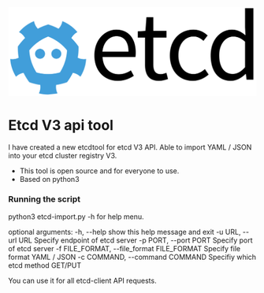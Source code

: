 ![alt text](https://raw.githubusercontent.com/cncf/artwork/master/projects/etcd/horizontal/color/etcd-horizontal-color.png)



# Etcd V3 api tool 
I have created a new etcdtool for etcd V3 API.
Able to import YAML / JSON into your etcd cluster registry V3.

- This tool is open source and for everyone to use.
- Based on python3


### Running the script
  python3 etcd-import.py -h for help menu.
  
  
optional arguments:
  -h, --help            show this help message and exit
  -u URL, --url URL     Specify endpoint of etcd server
  -p PORT, --port PORT  Specify port of etcd server
  -f FILE_FORMAT, --file_format FILE_FORMAT
                        Specify file format YAML / JSON
  -c COMMAND, --command COMMAND
                        Specifiy which etcd method GET/PUT
  
  You can use it for all etcd-client API requests.
  

